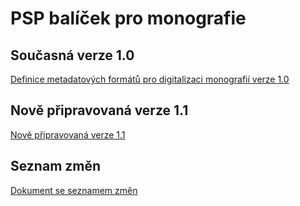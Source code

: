 # PSP balíček pro monografie #

## Současná verze 1.0 ##
[Definice metadatových formátů pro digitalizaci monografií verze 1.0](http://www.ndk.cz/digitalizace/nove-standardy-digitalizace-od-roku-2011/specifikace_monografie_1-0.pdf)

## Nově připravovaná verze 1.1 ##
[Nově připravovaná verze 1.1](https://docs.google.com/a/mzk.cz/document/d/1wc7wYnxnNcPAweUJqgn22jEl_Cy4yo2gEjhmQFZV9Gc/edit)

## Seznam změn ##
[Dokument se seznamem změn](https://docs.google.com/a/mzk.cz/spreadsheet/ccc?key=0AlhyhqrXs6dtdHhySTNnZEtJclNnVEpZYW5tOUhxTFE#gid=0)